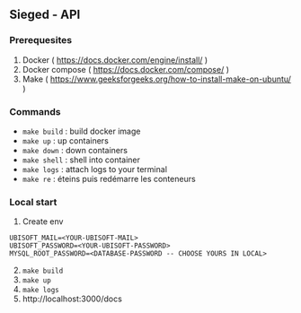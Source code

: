 ## Sieged - API

### Prerequesites

1. Docker ( https://docs.docker.com/engine/install/ )
2. Docker compose ( https://docs.docker.com/compose/ )
3. Make ( https://www.geeksforgeeks.org/how-to-install-make-on-ubuntu/ )

### Commands

- `make build` : build docker image
- `make up` : up containers
- `make down` : down containers
- `make shell` : shell into container
- `make logs` : attach logs to your terminal
- `make re` : éteins puis redémarre les conteneurs

### Local start

1. Create env

```env
UBISOFT_MAIL=<YOUR-UBISOFT-MAIL>
UBISOFT_PASSWORD=<YOUR-UBISOFT-PASSWORD>
MYSQL_ROOT_PASSWORD=<DATABASE-PASSWORD -- CHOOSE YOURS IN LOCAL>
```

2. `make build`
3. `make up`
4. `make logs`
5. http://localhost:3000/docs
